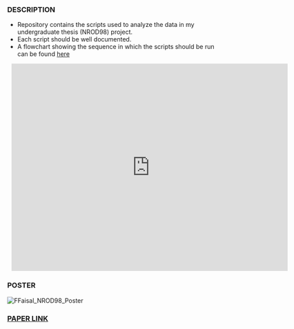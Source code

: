### DESCRIPTION
- Repository contains the scripts used to analyze the data in my undergraduate thesis (NROD98) project.
- Each script should be well documented.
- A flowchart showing the sequence in which the scripts should be run can be found [here](https://lucid.app/lucidchart/8c9c965f-8e9e-4be9-a93f-4923e7f7865b/view?invitationId=inv_27e68873-d9f7-4aa0-badd-af12b43a1fcf&page=0_0)

<div style="width: 640px; height: 480px; margin: 10px; position: relative;">
  <iframe allowfullscreen frameborder="0" style="width:640px; height:480px" src="https://lucid.app/documents/embedded/8c9c965f-8e9e-4be9-a93f-4923e7f7865b" id="XOPA1n7V~teC">
  </iframe>
</div>

### POSTER
![FFaisal_NROD98_Poster](https://github.com/Farhan-Faisal/DTI_WAB/assets/77621905/734c4175-683f-4995-8ae5-c93af347dc7b)

### [PAPER LINK]()

